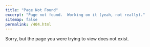 ```yaml
---
title: "Page Not Found"
excerpt: "Page not found.  Working on it (yeah, not really)."
sitemap: false
permalink: /404.html
---
```


Sorry, but the page you were trying to view does not exist.
